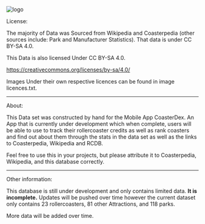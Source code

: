 ![logo](https://github.com/user-attachments/assets/e55b8473-9ad5-4a23-93b6-cf7a23742525)

License:

The majority of Data was Sourced from Wikipedia and Coasterpedia (other sources include: Park and Manufacturer Statistics). That data is under CC BY-SA 4.0. 

This Data is also licensed Under CC BY-SA 4.0.

https://creativecommons.org/licenses/by-sa/4.0/

Images Under their own respective licences can be found in image licences.txt.

----------------------------------------------------------------------------------------------

About: 

This Data set was constructed by hand for the Mobile App CoasterDex. An App that is currently under development which when complete, users will be able to use to track their rollercoaster credits as well as rank coasters and find out about them through the stats in the data set as well as the links to Coasterpedia, Wikipedia and RCDB. 

Feel free to use this in your projects, but please attribute it to Coasterpedia, Wikipedia, and this database correctly. 

----------------------------------------------------------------------------------------------

Other information: 

This database is still under development and only contains limited data. **It is incomplete.** Updates will be pushed over time however the current dataset only contains 23 rollercoasters, 81 other Attractions, and 118 parks. 

More data will be added over time. 


